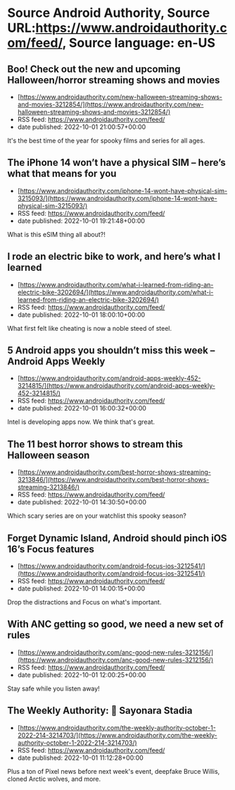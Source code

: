 # Source Android Authority, Source URL:https://www.androidauthority.com/feed/, Source language: en-US

## Boo! Check out the new and upcoming Halloween/horror streaming shows and movies
 - [https://www.androidauthority.com/new-halloween-streaming-shows-and-movies-3212854/](https://www.androidauthority.com/new-halloween-streaming-shows-and-movies-3212854/)
 - RSS feed: https://www.androidauthority.com/feed/
 - date published: 2022-10-01 21:00:57+00:00

It's the best time of the year for spooky films and series for all ages.

## The iPhone 14 won’t have a physical SIM – here’s what that means for you
 - [https://www.androidauthority.com/iphone-14-wont-have-physical-sim-3215093/](https://www.androidauthority.com/iphone-14-wont-have-physical-sim-3215093/)
 - RSS feed: https://www.androidauthority.com/feed/
 - date published: 2022-10-01 19:21:48+00:00

What is this eSIM thing all about?!

## I rode an electric bike to work, and here’s what I learned
 - [https://www.androidauthority.com/what-i-learned-from-riding-an-electric-bike-3202694/](https://www.androidauthority.com/what-i-learned-from-riding-an-electric-bike-3202694/)
 - RSS feed: https://www.androidauthority.com/feed/
 - date published: 2022-10-01 18:00:10+00:00

What first felt like cheating is now a noble steed of steel.

## 5 Android apps you shouldn’t miss this week – Android Apps Weekly
 - [https://www.androidauthority.com/android-apps-weekly-452-3214815/](https://www.androidauthority.com/android-apps-weekly-452-3214815/)
 - RSS feed: https://www.androidauthority.com/feed/
 - date published: 2022-10-01 16:00:32+00:00

Intel is developing apps now. We think that's great.

## The 11 best horror shows to stream this Halloween season
 - [https://www.androidauthority.com/best-horror-shows-streaming-3213846/](https://www.androidauthority.com/best-horror-shows-streaming-3213846/)
 - RSS feed: https://www.androidauthority.com/feed/
 - date published: 2022-10-01 14:30:50+00:00

Which scary series are on your watchlist this spooky season?

## Forget Dynamic Island, Android should pinch iOS 16’s Focus features
 - [https://www.androidauthority.com/android-focus-ios-3212541/](https://www.androidauthority.com/android-focus-ios-3212541/)
 - RSS feed: https://www.androidauthority.com/feed/
 - date published: 2022-10-01 14:00:15+00:00

Drop the distractions and Focus on what's important.

## With ANC getting so good, we need a new set of rules
 - [https://www.androidauthority.com/anc-good-new-rules-3212156/](https://www.androidauthority.com/anc-good-new-rules-3212156/)
 - RSS feed: https://www.androidauthority.com/feed/
 - date published: 2022-10-01 12:00:25+00:00

Stay safe while you listen away!

## The Weekly Authority: 👋 Sayonara Stadia
 - [https://www.androidauthority.com/the-weekly-authority-october-1-2022-214-3214703/](https://www.androidauthority.com/the-weekly-authority-october-1-2022-214-3214703/)
 - RSS feed: https://www.androidauthority.com/feed/
 - date published: 2022-10-01 11:12:28+00:00

Plus a ton of Pixel news before next week's event, deepfake Bruce Willis, cloned Arctic wolves, and more.
